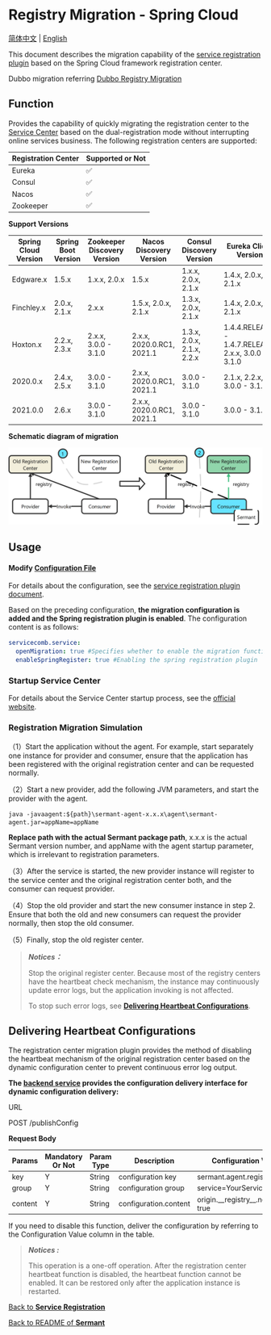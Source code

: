# Registry Migration - Spring Cloud

[简体中文](./spring-cloud-registry-migiration-zh.md) | [English](./spring-cloud-registry-migiration.md)

This document describes the migration capability of the [service registration plugin](../../../sermant-plugins/sermant-service-registry) based on the Spring Cloud framework registration center.

Dubbo migration  referring [Dubbo Registry Migration](dubbo-registry-migiration.md)

## Function

Provides the capability of quickly migrating the registration center to the [Service Center](https://github.com/apache/servicecomb-service-center) based on the dual-registration mode without interrupting online services business. The following registration centers are supported:

| Registration Center | Supported or Not |
| ------------------- | ---------------- |
| Eureka              | ✅                |
| Consul              | ✅                |
| Nacos               | ✅                |
| Zookeeper           | ✅                |

**Support Versions**

| Spring Cloud Version | Spring Boot Version | Zookeeper Discovery Version | Nacos Discovery Version     | Consul Discovery Version     | Eureka Client Version                                 |
| -------------------- | ------------------- | --------------------------- | --------------------------- | ---------------------------- | ----------------------------------------------------- |
| Edgware.x            | 1.5.x               | 1.x.x, 2.0.x                | 1.5.x                       | 1.x.x,   2.0.x, 2.1.x        | 1.4.x, 2.0.x, 2.1.x                                   |
| Finchley.x           | 2.0.x, 2.1.x        | 2.x.x                       | 1.5.x, 2.0.x, 2.1.x         | 1.3.x, 2.0.x, 2.1.x          | 1.4.x, 2.0.x, 2.1.x                                   |
| Hoxton.x             | 2.2.x, 2.3.x        | 2.x.x, 3.0.0 - 3.1.0        | 2.x.x, 2020.0.RC1,   2021.1 | 1.3.x, 2.0.x, 2.1.x,   2.2.x | 1.4.4.RELEASE -   1.4.7.RELEASE, 2.x.x, 3.0.0 - 3.1.0 |
| 2020.0.x             | 2.4.x, 2.5.x        | 3.0.0 - 3.1.0               | 2.x.x, 2020.0.RC1,   2021.1 | 3.0.0   - 3.1.0              | 2.1.x, 2.2.x, 3.0.0 -   3.1.0                         |
| 2021.0.0             | 2.6.x               | 3.0.0 - 3.1.0               | 2.x.x, 2020.0.RC1, 2021.1   | 3.0.0   - 3.1.0              | 3.0.0 - 3.1.0                                         |

**Schematic diagram of migration**

![agent注册中心迁移-迁移示意图](../../binary-docs/sermant-register-migration-en.png)

## Usage

#### Modify [Configuration File](../../../sermant-plugins/sermant-service-registry/config/config.yaml)

For details about the configuration, see the [service registration plugin document](./document.md#Modify-the-plugin-configuration-file-on-demand).

Based on the preceding configuration, **the migration configuration is added and the Spring registration plugin is enabled**. The configuration content is as follows:

```yaml
servicecomb.service:
  openMigration: true #Specifies whether to enable the migration function. To migrate the registration center, set this parameter to true.
  enableSpringRegister: true #Enabling the spring registration plugin
```

### Startup Service Center

For details about the Service Center startup process, see the [official website](https://github.com/apache/servicecomb-service-center).

### Registration Migration Simulation

（1）Start the application without the agent. For example, start separately one instance for provider and consumer, ensure that the application has been registered with the original registration center and can be requested normally.

（2）Start a new provider, add the following JVM parameters, and start the provider with the agent.

```shell
java -javaagent:${path}\sermant-agent-x.x.x\agent\sermant-agent.jar=appName=appName
```

**Replace path with the actual Sermant package path**, x.x.x is the actual Sermant version number, and appName with the agent startup parameter, which is irrelevant to registration parameters.

（3）After the service is started, the new provider instance will register to the service center and the original registration center both, and the consumer can request provider.

（4）Stop the old provider and start the new consumer instance in step 2. Ensure that both the old and new consumers can request the provider normally, then stop the old consumer.

（5）Finally, stop the old register center.

> ***Notices：***
>
> Stop the original register center. Because most of the registry centers have the heartbeat check mechanism, the instance may continuously update error logs, but the application invoking is not affected.
>
> To stop such error logs, see [**Delivering Heartbeat Configurations**](#Delivering-Heartbeat-Configurations).

## Delivering Heartbeat Configurations

The registration center migration plugin provides the method of disabling the heartbeat mechanism of the original registration center based on the dynamic configuration center to prevent continuous error log output.

**The [backend service](../backend.md) provides the configuration delivery interface for dynamic configuration delivery:**

URL

POST /publishConfig

**Request Body**

| Params  | Mandatory Or Not | Param Type | Description           | Configuration Value                     |
| ------- | ---------------- | ---------- | --------------------- | --------------------------------------- |
| key     | Y                | String     | configuration key     | sermant.agent.registry                  |
| group   | Y                | String     | configuration group   | service=YourServiceName                 |
| content | Y                | String     | configuration.content | origin.\_\_registry\_\_.needClose: true |

If you need to disable this function, deliver the configuration by referring to the Configuration Value column in the table.

> ***Notices :***
>
> This operation is a one-off operation. After the registration center heartbeat function is disabled, the heartbeat function cannot be enabled. It can be restored only after the application instance is restarted.

[Back to **Service Registration**](./document.md)

[Back to README of **Sermant** ](../../README.md)